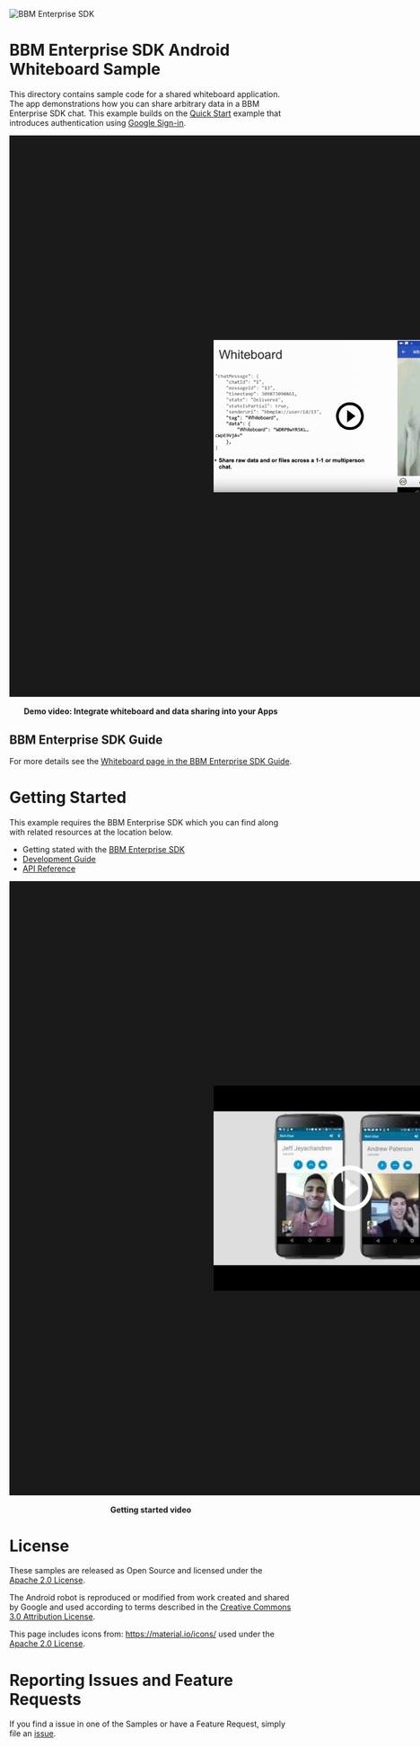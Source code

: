 ![BBM Enterprise SDK](https://developer.blackberry.com/files/bbm-enterprise/documents/guide/resources/images/bnr-bbm-enterprise-sdk-title.png)

# BBM Enterprise SDK Android Whiteboard Sample

This directory contains sample code for a shared whiteboard application.
The app demonstrations how you can share arbitrary data in a BBM Enterprise
SDK chat. This example builds on the [Quick Start](../QuickStart/README.md) example that
introduces authentication using [Google Sign-in](https://developers.google.com/identity/).
 
<p align="center">
    <a href="http://www.youtube.com/watch?feature=player_embedded&v=9lAj5_EdQkk"
      target="_blank"><img src="../images/bbme-sdk-android-whiteboard.jpg"
      alt=Integrate Whiteboard and Data Sharing into your Apps" width="486" height="" border="364"/></a>
</p>
<p align="center">
       <b>Demo video: Integrate whiteboard and data sharing into your Apps</b>
</p>


## BBM Enterprise SDK Guide 
For more details see the 
[Whiteboard page in the BBM Enterprise SDK Guide](https://developer.blackberry.com/files/bbm-enterprise/documents/guide/html/examples/android/Whiteboard/README.html).

# Getting Started

This example requires the BBM Enterprise SDK which you can find along with related resources at the location below.
    
* Getting stated with the [BBM Enterprise SDK](https://developers.blackberry.com/us/en/products/blackberry-bbm-enterprise-sdk.html)
* [Development Guide](https://developer.blackberry.com/files/bbm-enterprise/documents/guide/html/index.html)
* [API Reference](https://developer.blackberry.com/files/bbm-enterprise/documents/guide/reference/android/index.html)

<p align="center">
    <a href="http://www.youtube.com/watch?feature=player_embedded&v=ByKqCtcLMZ0"
      target="_blank"><img src="../images/bbme-sdk-android-getting-started.jpg" 
      alt="YouTube Getting Started Video" width="486" height="" border="364"/></a>
</p>
<p align="center">
 <b>Getting started video</b>
</p>

# License

These samples are released as Open Source and licensed under the [Apache 2.0 License](http://www.apache.org/licenses/LICENSE-2.0.html).  

The Android robot is reproduced or modified from work created and shared by Google and used according to terms described in the [Creative Commons 3.0 Attribution License](https://creativecommons.org/licenses/by/3.0/).

This page includes icons from: https://material.io/icons/ used under the [Apache 2.0 License](http://www.apache.org/licenses/LICENSE-2.0.html).

# Reporting Issues and Feature Requests

If you find a issue in one of the Samples or have a Feature Request, simply file an [issue](https://github.com/blackberry/bbme-sdk-android-samples/issues).

